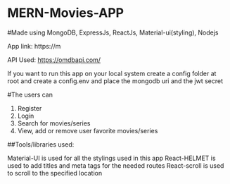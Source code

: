 # MERN-Movies-APP

#Made using MongoDB, ExpressJs, ReactJs, Material-ui(styling), Nodejs

App link: https://m

API Used: https://omdbapi.com/

If you want to run this app on your local system create a config folder at root and create a config.env and place the mongodb uri and the jwt secret

#The users can
1. Register
2. Login
3. Search for movies/series
4. View, add or remove user favorite movies/series

##Tools/libraries used:

Material-UI is used for all the stylings used in this app
React-HELMET is used to add titles and meta tags for the needed routes
React-scroll is used to scroll to the specified location
